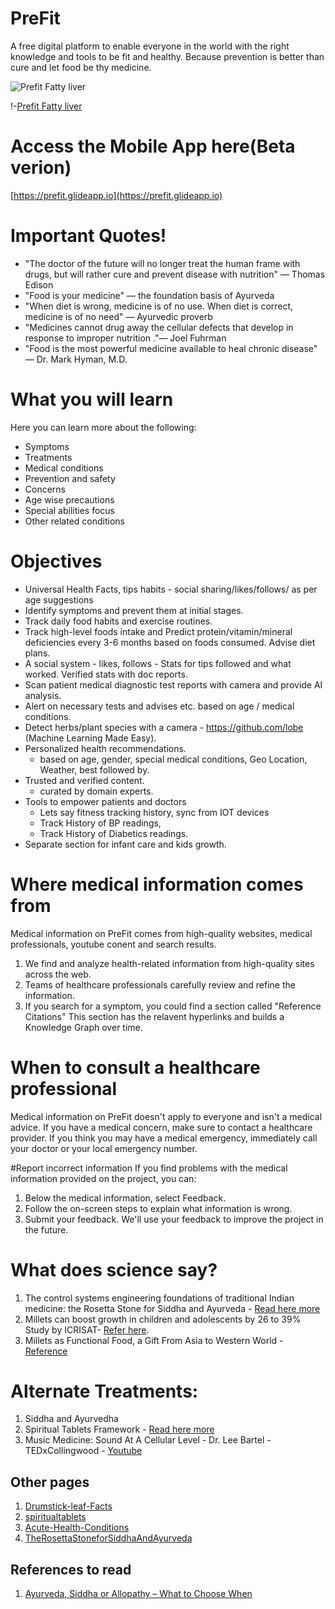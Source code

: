 # PreFit 

A free digital platform to enable everyone in the world with the right knowledge and tools to be fit and healthy. Because prevention is better than cure and let food be thy medicine.

![Prefit Fatty liver](https://user-images.githubusercontent.com/45972925/180625862-84e3e66d-ba77-4aee-a5ad-02ec509b824d.gif)

!-[Prefit Fatty liver](https://user-images.githubusercontent.com/45972925/180625729-433ca0b4-3b24-4227-bf8e-62c77cd926cd.gif)

# Access the Mobile App here(Beta verion) 
[https://prefit.glideapp.io](https://prefit.glideapp.io)

# Important Quotes!


* "The doctor of the future will no longer treat the human frame with drugs, but will rather cure and prevent disease with nutrition" — Thomas Edison
* "Food is your medicine" — the foundation basis of Ayurveda
* "When diet is wrong, medicine is of no use. When diet is correct, medicine is of no need" — Ayurvedic proverb
* "Medicines cannot drug away the cellular defects that develop in response to improper nutrition ."— Joel Fuhrman
* "Food is the most powerful medicine available to heal chronic disease" — Dr. Mark Hyman, M.D.

# What you will learn

Here you can learn more about the following:

* Symptoms
* Treatments
* Medical conditions
* Prevention and safety
* Concerns
* Age wise precautions
* Special abilities focus
* Other related conditions

# Objectives

 - Universal Health Facts, tips habits - social sharing/likes/follows/ as per age suggestions
 - Identify symptoms and prevent them at initial stages.
 - Track daily food habits and exercise routines.
 - Track high-level foods intake and Predict protein/vitamin/mineral deficiencies every 3-6 months based on foods consumed. Advise diet plans.
 - A social system - likes, follows - Stats for tips followed and what worked. Verified stats with doc reports.
 - Scan patient medical diagnostic test reports with camera and provide AI analysis.
 - Alert on necessary tests and advises etc. based on age / medical conditions.
 - Detect herbs/plant species with a camera - https://github.com/lobe (Machine Learning Made Easy).
 - Personalized health recommendations.
	 - based on age, gender, special medical conditions, Geo Location, Weather, best followed by.
 - Trusted and verified content.
	 - curated by domain experts.
 - Tools to empower patients and doctors
	 - Lets say fitness tracking history, sync from IOT devices
	 - Track History of BP readings,
	 - Track History of Diabetics readings.
 - Separate section for infant care and kids growth.

# Where medical information comes from

Medical information on PreFit comes from high-quality websites, medical professionals, youtube conent and search results.

1. We find and analyze health-related information from high-quality sites across the web.
2. Teams of healthcare professionals carefully review and refine the information.
3. If you search for a symptom, you could find a section called "Reference Citations" This section has the relavent hyperlinks and builds a Knowledge Graph over time.

# When to consult a healthcare professional

Medical information on PreFit doesn't apply to everyone and isn't a medical advice. If you have a medical concern, make sure to contact a healthcare provider. If you think you may have a medical emergency, immediately call your doctor or your local emergency number.

#Report incorrect information
If you find problems with the medical information provided on the project, you can:

1. Below the medical information, select Feedback.
2. Follow the on-screen steps to explain what information is wrong.
3. Submit your feedback.
We'll use your feedback to improve the project in the future.

# What does science say?

1. The control systems engineering foundations of traditional Indian medicine: the Rosetta Stone for Siddha and Ayurveda - [Read here more](./TheRosettaStoneforSiddhaAndAyurveda.md)
2. Millets can boost growth in children and adolescents by 26 to 39% Study by ICRISAT- [Refer here](https://www.icrisat.org/scientific-evidence-shows-eating-millets-leads-to-better-growth-in-children/).
3. Millets as Functional Food, a Gift From Asia to Western World - [Reference](https://www.researchgate.net/publication/330053791_Millets_as_Functional_Food_a_Gift_From_Asia_to_Western_World)

# Alternate Treatments: 
1. Siddha and Ayurvedha
2. Spiritual Tablets Framework - [Read here more](./spiritualtablets.com.md)
3. Music Medicine: Sound At A Cellular Level -  Dr. Lee Bartel - TEDxCollingwood - [Youtube](https://www.youtube.com/watch?v=wDZgzsQh0Dw)

## Other pages
1. [Drumstick-leaf-Facts](https://www.prefit.org/Health-Facts/Drumstick-leaf-Facts.html)
2. [spiritualtablets](https://www.prefit.org/spiritualtablets.com.html)
3. [Acute-Health-Conditions](https://www.prefit.org/Sources/Acute-Health-Conditions.html)
4. [TheRosettaStoneforSiddhaAndAyurveda](https://www.prefit.org/TheRosettaStoneforSiddhaAndAyurveda.html)
 
## References to read
1. [Ayurveda, Siddha or Allopathy – What to Choose When](https://isha.sadhguru.org/us/en/wisdom/article/health-a-holistic-perspective)
